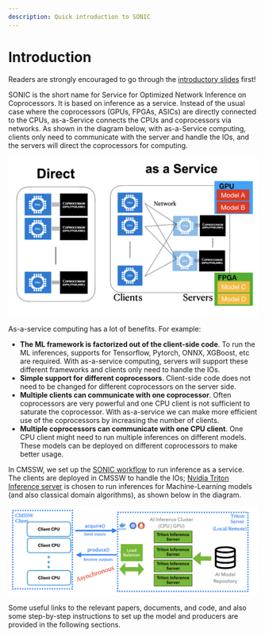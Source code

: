 ```yaml
---
description: Quick introduction to SONIC
---
```


# Introduction

Readers are strongly encouraged to go through the [introductory slides](files/SONIC\_Introduction\_MLHATS.pdf) first!&#x20;



SONIC is the short name for Service for Optimized Network Inference on Coprocessors. It is based on inference as a service. Instead of the usual case where the coprocessors (GPUs, FPGAs, ASICs) are directly connected to the CPUs, as-a-Service connects the CPUs and coprocessors via networks. As shown in the diagram below, with as-a-Service computing, clients only need to communicate with the server and handle the IOs, and the servers will direct the coprocessors for computing.

![Direct connection vs as-a-service](<.gitbook/assets/image (1) (1).png>)

As-a-service computing has a lot of benefits. For example:

* **The ML framework is factorized out of the client-side code**. To run the ML inferences, supports for Tensorflow, Pytorch, ONNX, XGBoost, etc are required. With as-a-service computing, servers will support these different frameworks and clients only need to handle the IOs.
* **Simple support for different coprocessors**. Client-side code does not need to be changed for different coprocessors on the server side.
* **Multiple clients can communicate with one coprocessor**. Often coprocessors are very powerful and one CPU client is not sufficient to saturate the coprocessor. With as-a-service we can make more efficient use of the coprocessors by increasing the number of clients.
* **Multiple coprocessors can communicate with one CPU client**. One CPU client might need to run multiple inferences on different models. These models can be deployed on different coprocessors to make better usage.&#x20;

In CMSSW, we set up the [SONIC workflow](https://github.com/cms-sw/cmssw/tree/master/HeterogeneousCore/SonicCore) to run inference as a service. The clients are deployed in CMSSW to handle the IOs; [Nvidia Triton Inference server](https://github.com/triton-inference-server/server) is chosen to run inferences for Machine-Learning models (and also classical domain algorithms), as shown below in the diagram.

![SONIC in CMSSW](<.gitbook/assets/image (1).png>)

Some useful links to the relevant papers, documents, and code, and also some step-by-step instructions to set up the model and producers are provided in the following sections.
